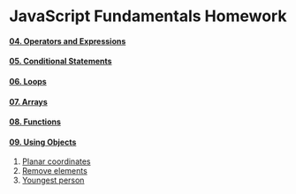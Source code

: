 JavaScript Fundamentals Homework
================================

#### [04. Operators and Expressions](./../04.Operators_and_Expressions/)
#### [05. Conditional Statements](./../05.Conditional_Statements/)
#### [06. Loops](./../06.Loops/)
#### [07. Arrays](./../07.Arrays/)
#### [08. Functions](./../08.Functions/)
#### [09. Using Objects](./)

1. [Planar coordinates](./01.Planar-coordinates.js)
1. [Remove elements](./02.Remove-elements.js)
1. [Youngest person](./05.Youngest-person.js)